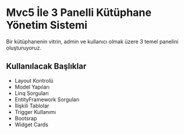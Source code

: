 
# Mvc5 İle 3 Panelli Kütüphane Yönetim Sistemi

Bir kütüphanenin vitrin, admin ve kullanıcı olmak üzere 3 temel panelini oluşturuyoruz. 
## Kullanılacak Başlıklar

* Layout Kontrolü
* Model Yapıları
* Linq Sorguları
* EntityFramework Sorguları
* İlişkili Tablolar
* Trigger Kullanımı
* Bootsrap
* Widget Cards
  
